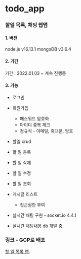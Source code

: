 # todo_app

### 할일 목록, 채팅 웹앱

#### 1. 버전
node.js v16.13.1
mongoDB v3.6.4

#### 2. 기간
기간 : 2022.01.03 ~ 계속 진행중

#### 3. 기능
- 로그인
- 회원가입
  - 패스워드 암호화
  - 아이디 중복 체크 
  - 정규식 - 이메일, 휴대폰, 암호
-  할일 crud
  - 할 일 등록
  - 할 일 삭제
  - 할 일 수정
  - 할 일 조회
- 게시글 리스트
  - 접근권한 부여
-  실시간 채팅 구현 - socket.io 4.4.1

- 실시간 채팅내용 db  개발 중 

### 링크 - GCP로 배포
[할 일 목록 앱](https://galvanic-deck-337804.du.r.appspot.com).
